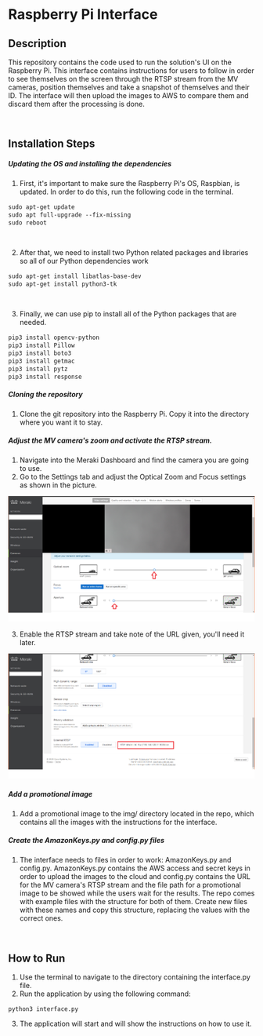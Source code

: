 # Raspberry Pi Interface
## Description
This repository contains the code used to run the solution's UI on the Raspberry Pi. This interface contains instructions for users to follow in order to see themselves on the screen through the RTSP stream from the MV cameras, position themselves and take a snapshot of themselves and their ID. The interface will then upload the images to AWS to compare them and discard them after the processing is done.

</br>

## Installation Steps

##### Updating the OS and installing the dependencies
1. First, it's important to make sure the Raspberry Pi's OS, Raspbian, is updated. In order to do this, run the following code in the terminal.

```
sudo apt-get update
sudo apt full-upgrade --fix-missing
sudo reboot
```
<br/>

2. After that, we need to install two Python related packages and libraries so all of our Python dependencies work

```
sudo apt-get install libatlas-base-dev
sudo apt-get install python3-tk 
```
<br/>

3. Finally, we can use pip to install all of the Python packages that are needed.
```
pip3 install opencv-python
pip3 install Pillow
pip3 install boto3
pip3 install getmac
pip3 install pytz
pip3 install response
```

##### Cloning the repository
1. Clone the git repository into the Raspberry Pi. Copy it into the directory where you want it to stay.

##### Adjust the MV camera's zoom and activate the RTSP stream.
1. Navigate into the Meraki Dashboard and find the camera you are going to use.
2. Go to the Settings tab and adjust the Optical Zoom and Focus settings as shown in the picture.

![Image of Optical Zoom setting](
https://github.com/MV-Automation/MV_Pandemic_Solution/blob/main/img/focus_set.png)

3. Enable the RTSP stream and take note of the URL given, you'll need it later.

![Image ofRTSP setting](
https://github.com/MV-Automation/MV_Pandemic_Solution/blob/main/img/rtsp_set.png)

##### Add a promotional image
1. Add a promotional image to the img/ directory located in the repo, which contains all the images with the instructions for the interface. 

##### Create the AmazonKeys.py and config.py files
1. The interface needs to files in order to work: AmazonKeys.py and config.py. AmazonKeys.py contains the AWS access and secret keys in order to upload the images to the cloud and config.py contains the URL for the MV camera's RTSP stream and the file path for a promotional image to be showed while the users wait for the results. The repo comes with example files with the structure for both of them. Create new files with these names and copy this structure, replacing the values with the correct ones.

<br/>

## How to Run

1. Use the terminal to navigate to the directory containing the interface.py file.
2. Run the application by using the following command:
```
python3 interface.py
```
3. The application will start and will show the instructions on how to use it.